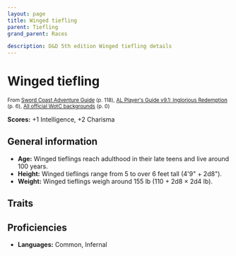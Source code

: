 ```yaml
---
layout: page
title: Winged tiefling
parent: Tiefling
grand_parent: Races

description: D&D 5th edition Winged tiefling details
---
```


# Winged tiefling

<small>From <a target="_blank" href="https://dnd.wizards.com/products/tabletop-games/rpg-products/sc-adventurers-guide">Sword Coast Adventure Guide</a> (p. 118), <a target="_blank" href="https://www.dmsguild.com/product/208178">AL Player's Guide v9.1: Inglorious Redemption</a> (p. 6), <a target="_blank" href="https://flapkan.com/faq#What-is-the-source-All-official-WotC-backgrounds-and-how-does-it-work">All official WotC backgrounds</a> (p. 0)</small>

**Scores:** +1 Intelligence, +2 Charisma

## General information

- **Age:** Winged tieflings reach adulthood in their late teens and live around 100 years.
- **Height:** Winged tieflings range from 5 to over 6 feet tall (4'9" + 2d8").
- **Weight:** Winged tieflings weigh around 155 lb (110 + 2d8 × 2d4 lb).

## Traits


## Proficiencies

- **Languages:** Common, Infernal